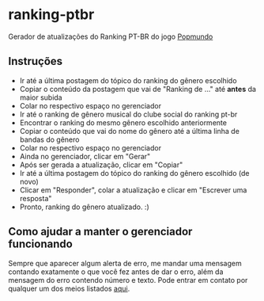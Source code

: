 # ranking-ptbr

Gerador de atualizações do Ranking PT-BR do jogo [Popmundo](https://popmundo.com)

## Instruções

- Ir até a última postagem do tópico do ranking do gênero escolhido
- Copiar o conteúdo da postagem que vai de "Ranking de ..." até **antes** da maior subida
- Colar no respectivo espaço no gerenciador
- Ir até o ranking de gênero musical do clube social do ranking pt-br
- Encontrar o ranking do mesmo gênero escolhido anteriormente
- Copiar o conteúdo que vai do nome do gênero até a última linha de bandas do gênero
- Colar no respectivo espaço no gerenciador
- Ainda no gerenciador, clicar em "Gerar"
- Após ser gerada a atualização, clicar em "Copiar"
- Ir até a última postagem do tópico do ranking do gênero escolhido (de novo)
- Clicar em "Responder", colar a atualização e clicar em "Escrever uma resposta"
- Pronto, ranking do gênero atualizado. :)

## Como ajudar a manter o gerenciador funcionando

Sempre que aparecer algum alerta de erro, me mandar uma mensagem contando exatamente o que você fez antes de dar o erro, além da mensagem do erro contendo número e texto. Pode entrar em contato por qualquer um dos meios listados [aqui](https://jessicaccp.github.io).
